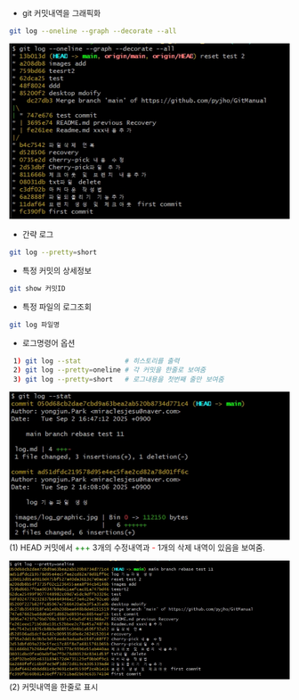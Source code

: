 - git 커밋내역을 그래픽화
```bash
git log --oneline --graph --decorate --all
```

![샘플 이미지](images/log_graphic.jpg) 

- 간략 로그
```bash
git log --pretty=short
```

- 특정 커밋의 상세정보
```bash
git show 커밋ID
```

- 특정 파일의 로그조회
```bash
git log 파일명
```

- 로그명령어 옵션
```bash
 1) git log --stat           # 히스토리를 출력
 2) git log --pretty=oneline # 각 커밋을 한줄로 보여줌
 3) git log --pretty=short   # 로그내용을 첫번째 줄만 보여줌
```

![샘플 이미지](images/log_stat.jpg) <br>
(1) HEAD 커밋에서 <font color=green>+++</font> 3개의 수정내역과 <font color=red>-</font> 1개의 삭제 내역이 있음을 보여줌.
 
![샘플 이미지](images/log_oneline.jpg) <br>
(2) 커밋내역을 한줄로 표시


